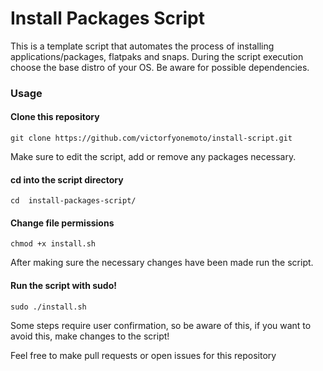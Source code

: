 # Install Packages Script

This is a template script that automates the process of installing applications/packages, flatpaks and snaps. During the script execution choose the base distro of your OS. Be aware for possible dependencies.

### Usage

#### Clone this repository

`git clone https://github.com/victorfyonemoto/install-script.git`

Make sure to edit the script, add or remove any packages necessary.

####  cd into the script directory

`cd  install-packages-script/`

#### Change file permissions

`chmod +x install.sh`

After making sure the necessary changes have been made run the script.

#### Run the script with sudo!

`sudo ./install.sh`

Some steps require user confirmation, so be aware of this, if you want to avoid this, make changes to the script!

Feel free to make pull requests or open issues for this repository
